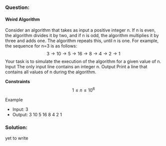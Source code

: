 ### Question:
#### Weird Algorithm
Consider an algorithm that takes as input a positive integer n. If n is even, the algorithm divides it by two, and if n is odd, the algorithm multiplies it by three and adds one. The algorithm repeats this, until n is one. For example, the sequence for n=3 is as follows:
$$ 3 \rightarrow 10 \rightarrow 5 \rightarrow 16 \rightarrow 8 \rightarrow 4 \rightarrow 2 \rightarrow 1$$
Your task is to simulate the execution of the algorithm for a given value of n.
Input
The only input line contains an integer n.
Output
Print a line that contains all values of n during the algorithm.

**Constraints**
$$ 1 \le  n \le 10^6 $$

Example
- Input: 3
- Output: 3 10 5 16 8 4 2 1

### Solution:
yet to write